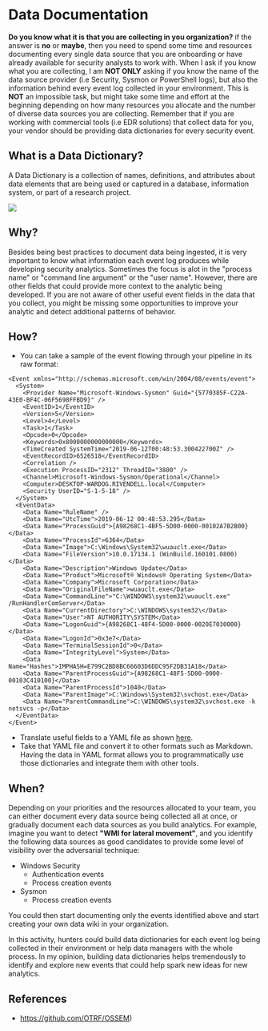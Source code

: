 # Data Documentation

**Do you know what it is that you are collecting in you organization?** if the answer is **no** or **maybe**, then you need to spend some time and resources documenting every single data source that you are onboarding or have already available for security analysts to work with. When I ask if you know what you are collecting, I am **NOT ONLY** asking if you know the name of the data source provider (i.e Security, Sysmon or PowerShell logs), but also the information behind every event log collected in your environment. This is **NOT** an impossible task, but might take some time and effort at the beginning depending on how many resources you allocate and the number of diverse data sources you are collecting. Remember that if you are working with commercial tools (i.e EDR solutions) that collect data for you, your vendor should be providing data dictionaries for every security event.

## What is a Data Dictionary?
A Data Dictionary is a collection of names, definitions, and attributes about data elements that are being used or captured in a database, information system, or part of a research project.

![](../images/DATA_DICTIONARY_CONCEPT.png)

## Why?
Besides being best practices to document data being ingested, it is very important to know what information each event log produces while developing security analytics. Sometimes the focus is alot in the "process name" or "command line argument" or the "user name". However, there are other fields that could provide more context to the analytic being developed. If you are not aware of other useful event fields in the data that you collect, you might be missing some opportunities to improve your analytic and detect additional patterns of behavior.

## How?

* You can take a sample of the event flowing through your pipeline in its raw format:

```
<Event xmlns="http://schemas.microsoft.com/win/2004/08/events/event">
  <System>
    <Provider Name="Microsoft-Windows-Sysmon" Guid="{5770385F-C22A-43E0-BF4C-06F5698FFBD9}" /> 
    <EventID>1</EventID> 
    <Version>5</Version> 
    <Level>4</Level> 
    <Task>1</Task> 
    <Opcode>0</Opcode> 
    <Keywords>0x8000000000000000</Keywords> 
    <TimeCreated SystemTime="2019-06-12T00:48:53.300422700Z" /> 
    <EventRecordID>6526518</EventRecordID> 
    <Correlation /> 
    <Execution ProcessID="2312" ThreadID="3800" /> 
    <Channel>Microsoft-Windows-Sysmon/Operational</Channel> 
    <Computer>DESKTOP-WARDOG.RIVENDELL.local</Computer> 
    <Security UserID="S-1-5-18" /> 
  </System>
  <EventData>
    <Data Name="RuleName" /> 
    <Data Name="UtcTime">2019-06-12 00:48:53.295</Data> 
    <Data Name="ProcessGuid">{A98268C1-4BF5-5D00-0000-00102A7B2B00}</Data> 
    <Data Name="ProcessId">6364</Data> 
    <Data Name="Image">C:\Windows\System32\wuauclt.exe</Data> 
    <Data Name="FileVersion">10.0.17134.1 (WinBuild.160101.0800)</Data> 
    <Data Name="Description">Windows Update</Data> 
    <Data Name="Product">Microsoft® Windows® Operating System</Data> 
    <Data Name="Company">Microsoft Corporation</Data> 
    <Data Name="OriginalFileName">wuauclt.exe</Data> 
    <Data Name="CommandLine">"C:\WINDOWS\system32\wuauclt.exe" /RunHandlerComServer</Data> 
    <Data Name="CurrentDirectory">C:\WINDOWS\system32\</Data> 
    <Data Name="User">NT AUTHORITY\SYSTEM</Data> 
    <Data Name="LogonGuid">{A98268C1-48F4-5D00-0000-0020E7030000}</Data> 
    <Data Name="LogonId">0x3e7</Data> 
    <Data Name="TerminalSessionId">0</Data> 
    <Data Name="IntegrityLevel">System</Data> 
    <Data Name="Hashes">IMPHASH=E799C2BD8BC66603D6DDC95F2DB31A18</Data> 
    <Data Name="ParentProcessGuid">{A98268C1-48F5-5D00-0000-00103C410100}</Data> 
    <Data Name="ParentProcessId">1040</Data> 
    <Data Name="ParentImage">C:\Windows\System32\svchost.exe</Data> 
    <Data Name="ParentCommandLine">C:\WINDOWS\system32\svchost.exe -k netsvcs -p</Data> 
  </EventData>
</Event>
```

* Translate useful fields to a YAML file as shown [here](https://github.com/OTRF/OSSEM-DD/blob/main/windows/sysmon/events/event-1.yml).
* Take that YAML file and convert it to other formats such as Markdown. Having the data in YAML format allows you to programmatically use those dictionaries and integrate them with other tools.

## When?
Depending on your priorities and the resources allocated to your team, you can either document every data source being collected all at once, or gradually document each data sources as you build analytics. For example, imagine you want to detect **"WMI for lateral movement"**, and you identify the following data sources as good candidates to provide some level of visibility over the adversarial technique:

* Windows Security
  * Authentication events
  * Process creation events
* Sysmon
  * Process creation events
 
You could then start documenting only the events identified above and start creating your own data wiki in your organization.

In this activity, hunters could build data dictionaries for each event log being collected in their environment or help data managers with the whole process. In my opinion, building data dictionaries helps tremendously to identify and explore new events that could help spark new ideas for new analytics.

## References

* https://github.com/OTRF/OSSEM)
